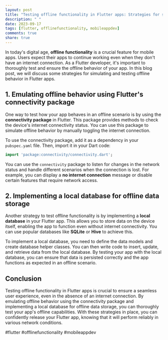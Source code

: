 ```yaml
---
layout: post
title: "Testing offline functionality in Flutter apps: Strategies for simulating and testing offline behavior in Flutter apps"
description: " "
date: 2023-09-17
tags: [flutter, offlinefunctionality, mobileappdev]
comments: true
share: true
---
```


In today's digital age, **offline functionality** is a crucial feature for mobile apps. Users expect their apps to continue working even when they don't have an internet connection. As a Flutter developer, it's important to thoroughly test and ensure the offline behavior of your app. In this blog post, we will discuss some strategies for simulating and testing offline behavior in Flutter apps.

## 1. Emulating offline behavior using Flutter's connectivity package

One way to test how your app behaves in an offline scenario is by using the **connectivity package** in Flutter. This package provides methods to check the device's internet connectivity status. You can use this package to simulate offline behavior by manually toggling the internet connection.

To use the connectivity package, add it as a dependency in your `pubspec.yaml` file. Then, import it in your Dart code:

```dart
import 'package:connectivity/connectivity.dart';
```

You can use the `connectivity` package to listen for changes in the network status and handle different scenarios when the connection is lost. For example, you can display a **no internet connection** message or disable certain features that require network access.

## 2. Implementing a local database for offline data storage

Another strategy to test offline functionality is by implementing a **local database** in your Flutter app. This allows you to store data on the device itself, enabling the app to function even without internet connectivity. You can use popular databases like **SQLite** or **Hive** to achieve this.

To implement a local database, you need to define the data models and create database helper classes. You can then write code to insert, update, and retrieve data from the local database. By testing your app with the local database, you can ensure that data is persisted correctly and the app functions as expected in an offline scenario.

## Conclusion

Testing offline functionality in Flutter apps is crucial to ensure a seamless user experience, even in the absence of an internet connection. By emulating offline behavior using the connectivity package and implementing a local database for offline data storage, you can thoroughly test your app's offline capabilities. With these strategies in place, you can confidently release your Flutter app, knowing that it will perform reliably in various network conditions.

#flutter #offlinefunctionality #mobileappdev